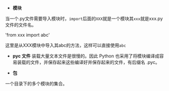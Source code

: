 - **模块**

当一个.py文件需要导入模块时，`import`后面的`XXX`就是一个模块其`xxx`就是xxx.py文件的文件名。

'from xxx import abc'
	
这里是从XXX模块中导入其abc的方法，这样可以直接使用`abc`
  
-   **pyc 文件**
装载大量文本文件是很慢的。因此 Python 也采用了将模块编译成容易装载的文件，并保存起来这些编译好并保存起来的文件，有后缀名 .pyc。

-   **包**

一个目录下的多个模块的集合。
